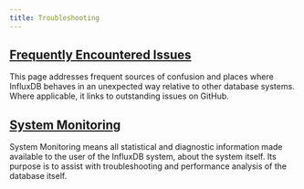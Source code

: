 ```yaml
---
title: Troubleshooting
---
```


## [Frequently Encountered Issues](/influxdb/v0.12/troubleshooting/frequently_encountered_issues/)

This page addresses frequent sources of confusion and places where InfluxDB behaves in an unexpected way relative to other database systems.
Where applicable, it links to outstanding issues on GitHub.

## [System Monitoring](/influxdb/v0.12/troubleshooting/statistics/)

System Monitoring means all statistical and diagnostic information made available to the user of the InfluxDB system, about the system itself.
Its purpose is to assist with troubleshooting and performance analysis of the database itself.
